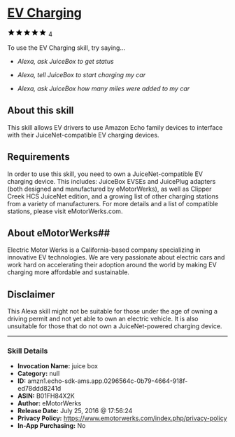 # [EV Charging](http://alexa.amazon.com/#skills/amzn1.echo-sdk-ams.app.0296564c-0b79-4664-918f-ed78ddd8241d)
![5 stars](../../images/ic_star_black_18dp_1x.png)![5 stars](../../images/ic_star_black_18dp_1x.png)![5 stars](../../images/ic_star_black_18dp_1x.png)![5 stars](../../images/ic_star_black_18dp_1x.png)![5 stars](../../images/ic_star_black_18dp_1x.png) 4

To use the EV Charging skill, try saying...

* *Alexa, ask JuiceBox to get status*

* *Alexa, tell JuiceBox to start charging my car*

* *Alexa, ask JuiceBox how many miles were added to my car*

## About this skill ##
This skill allows EV drivers to use Amazon Echo family devices to interface with their JuiceNet-compatible EV charging devices.

## Requirements ##
In order to use this skill, you need to own a JuiceNet-compatible EV charging device. This includes: JuiceBox EVSEs and JuicePlug adapters (both designed and manufactured by eMotorWerks), as well as Clipper Creek HCS JuiceNet edition, and a growing list of other charging stations from a variety of manufacturers. For more details and a list of compatible stations, please visit eMotorWerks.com.

## About eMotorWerks##
Electric Motor Werks is a California-based company specializing in innovative EV technologies. We are very passionate about electric cars and work hard on accelerating their adoption around the world by making EV charging more affordable and sustainable.

## Disclaimer ##
This Alexa skill might not be suitable for those under the age of owning a driving permit and not yet able to own an electric vehicle. It is also unsuitable for those that do not own a JuiceNet-powered charging device.

***

### Skill Details

* **Invocation Name:** juice box
* **Category:** null
* **ID:** amzn1.echo-sdk-ams.app.0296564c-0b79-4664-918f-ed78ddd8241d
* **ASIN:** B01FH84X2K
* **Author:** eMotorWerks
* **Release Date:** July 25, 2016 @ 17:56:24
* **Privacy Policy:** https://www.emotorwerks.com/index.php/privacy-policy
* **In-App Purchasing:** No
